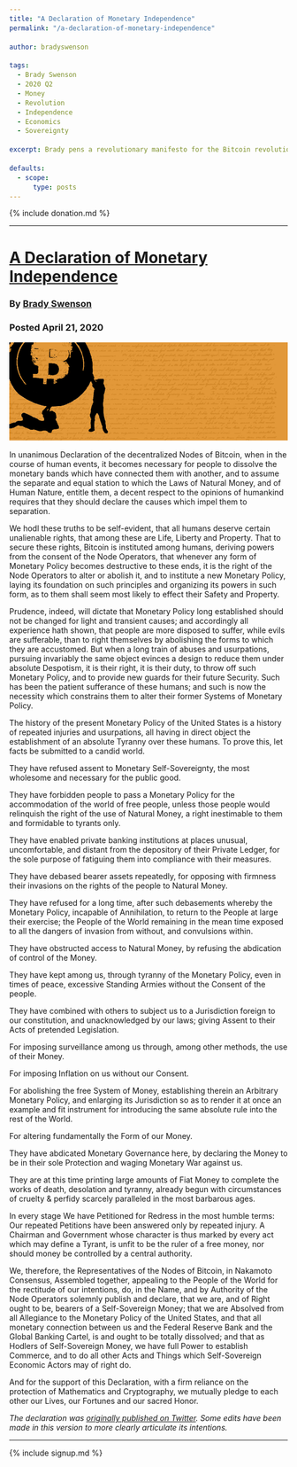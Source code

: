 ```yaml
---
title: "A Declaration of Monetary Independence"
permalink: "/a-declaration-of-monetary-independence"

author: bradyswenson

tags:
  - Brady Swenson
  - 2020 Q2
  - Money
  - Revolution
  - Independence
  - Economics
  - Sovereignty

excerpt: Brady pens a revolutionary manifesto for the Bitcoin revolution. Posted 21, 2020.

defaults:
  - scope:
      type: posts
---
```


{% include donation.md %}

***

# [A Declaration of Monetary Independence](https://medium.com/@citizenbitcoin/a-declaration-of-monetary-independence-4da96af54e62)
### By [Brady Swenson](https://twitter.com/CitizenBitcoin)
### Posted April 21, 2020

![Citizen Bitcoin](/assets/images/2020/m4/b1.png)

In unanimous Declaration of the decentralized Nodes of Bitcoin, when in the course of human events, it becomes necessary for people to dissolve the monetary bands which have connected them with another, and to assume the separate and equal station to which the Laws of Natural Money, and of Human Nature, entitle them, a decent respect to the opinions of humankind requires that they should declare the causes which impel them to separation.

We hodl these truths to be self-evident, that all humans deserve certain unalienable rights, that among these are Life, Liberty and Property. That to secure these rights, Bitcoin is instituted among humans, deriving powers from the consent of the Node Operators, that whenever any form of Monetary Policy becomes destructive to these ends, it is the right of the Node Operators to alter or abolish it, and to institute a new Monetary Policy, laying its foundation on such principles and organizing its powers in such form, as to them shall seem most likely to effect their Safety and Property.

Prudence, indeed, will dictate that Monetary Policy long established should not be changed for light and transient causes; and accordingly all experience hath shown, that people are more disposed to suffer, while evils are sufferable, than to right themselves by abolishing the forms to which they are accustomed. But when a long train of abuses and usurpations, pursuing invariably the same object evinces a design to reduce them under absolute Despotism, it is their right, it is their duty, to throw off such Monetary Policy, and to provide new guards for their future Security. Such has been the patient sufferance of these humans; and such is now the necessity which constrains them to alter their former Systems of Monetary Policy.

The history of the present Monetary Policy of the United States is a history of repeated injuries and usurpations, all having in direct object the establishment of an absolute Tyranny over these humans. To prove this, let facts be submitted to a candid world.

They have refused assent to Monetary Self-Sovereignty, the most wholesome and necessary for the public good.

They have forbidden people to pass a Monetary Policy for the accommodation of the world of free people, unless those people would relinquish the right of the use of Natural Money, a right inestimable to them and formidable to tyrants only.

They have enabled private banking institutions at places unusual, uncomfortable, and distant from the depository of their Private Ledger, for the sole purpose of fatiguing them into compliance with their measures.

They have debased bearer assets repeatedly, for opposing with firmness their invasions on the rights of the people to Natural Money.

They have refused for a long time, after such debasements whereby the Monetary Policy, incapable of Annihilation, to return to the People at large their exercise; the People of the World remaining in the mean time exposed to all the dangers of invasion from without, and convulsions within.

They have obstructed access to Natural Money, by refusing the abdication of control of the Money.

They have kept among us, through tyranny of the Monetary Policy, even in times of peace, excessive Standing Armies without the Consent of the people.

They have combined with others to subject us to a Jurisdiction foreign to our constitution, and unacknowledged by our laws; giving Assent to their Acts of pretended Legislation.

For imposing surveillance among us through, among other methods, the use of their Money.

For imposing Inflation on us without our Consent.

For abolishing the free System of Money, establishing therein an Arbitrary Monetary Policy, and enlarging its Jurisdiction so as to render it at once an example and fit instrument for introducing the same absolute rule into the rest of the World.

For altering fundamentally the Form of our Money.

They have abdicated Monetary Governance here, by declaring the Money to be in their sole Protection and waging Monetary War against us.

They are at this time printing large amounts of Fiat Money to complete the works of death, desolation and tyranny, already begun with circumstances of cruelty & perfidy scarcely paralleled in the most barbarous ages.

In every stage We have Petitioned for Redress in the most humble terms: Our repeated Petitions have been answered only by repeated injury. A Chairman and Government whose character is thus marked by every act which may define a Tyrant, is unfit to be the ruler of a free money, nor should money be controlled by a central authority.

We, therefore, the Representatives of the Nodes of Bitcoin, in Nakamoto Consensus, Assembled together, appealing to the People of the World for the rectitude of our intentions, do, in the Name, and by Authority of the Node Operators solemnly publish and declare, that we are, and of Right ought to be, bearers of a Self-Sovereign Money; that we are Absolved from all Allegiance to the Monetary Policy of the United States, and that all monetary connection between us and the Federal Reserve Bank and the Global Banking Cartel, is and ought to be totally dissolved; and that as Hodlers of Self-Sovereign Money, we have full Power to establish Commerce, and to do all other Acts and Things which Self-Sovereign Economic Actors may of right do.

And for the support of this Declaration, with a firm reliance on the protection of Mathematics and Cryptography, we mutually pledge to each other our Lives, our Fortunes and our sacred Honor.

_The declaration was _[_originally published on Twitter_](https://twitter.com/CitizenBitcoin/status/1251396546333159424)_. Some edits have been made in this version to more clearly articulate its intentions._

***

{% include signup.md %}
